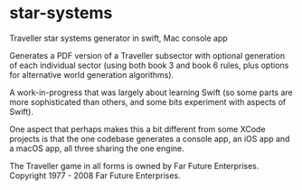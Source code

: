 # star-systems
Traveller star systems generator in swift, Mac console app

Generates a PDF version of a Traveller subsector with optional generation of each individual sector 
(using both book 3 and book 6 rules, plus options for alternative world generation algorithms).

A work-in-progress that was largely about learning Swift (so some parts are more sophisticated than others, 
and some bits experiment with aspects of Swift).

One aspect that perhaps makes this a bit different from some XCode projects is that the one codebase generates a console app, an iOS app and a macOS app, all three sharing the one engine.

The Traveller game in all forms is owned by Far Future Enterprises. Copyright 1977 - 2008 Far Future Enterprises.

